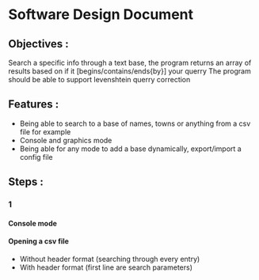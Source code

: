 # Software Design Document

## Objectives :

Search a specific info through a text base, the program returns an array of results based on if it [begins/contains/ends{by}] your querry
The program should be able to support levenshtein querry correction

## Features :

- Being able to search to a base of names, towns or anything from a csv file for example
- Console and graphics mode
- Being able for any mode to add a base dynamically, export/import a config file

## Steps :

### 1

#### Console mode
#### Opening a csv file

- Without header format (searching through every entry)
- With    header format (first line are search parameters)

